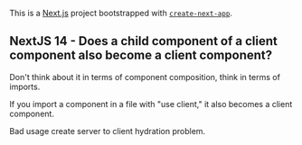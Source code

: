 This is a [Next.js](https://nextjs.org/) project bootstrapped with [`create-next-app`](https://github.com/vercel/next.js/tree/canary/packages/create-next-app).

## NextJS 14 - Does a child component of a client component also become a client component?

Don't think about it in terms of component composition, think in terms of imports.

If you import a component in a file with "use client," it also becomes a client component.

Bad usage create server to client hydration problem.
